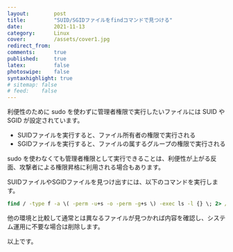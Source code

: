 ```yaml
---
layout:        post
title:         "SUID/SGIDファイルをfindコマンドで見つける"
date:          2021-11-13
category:      Linux
cover:         /assets/cover1.jpg
redirect_from:
comments:      true
published:     true
latex:         false
photoswipe:    false
syntaxhighlight: true
# sitemap: false
# feed:    false
---
```


利便性のために sudo を使わずに管理者権限で実行したいファイルには SUID や SGID が設定されています。

- SUIDファイルを実行すると、ファイル所有者の権限で実行される
- SGIDファイルを実行すると、ファイルの属するグループの権限で実行される

sudo を使わなくても管理者権限として実行できることは、利便性が上がる反面、攻撃者による権限昇格に利用される場合もあります。

SUIDファイルやSGIDファイルを見つけ出すには、以下のコマンドを実行します。

```cmd
find / -type f -a \( -perm -u+s -o -perm -g+s \) -exec ls -l {} \; 2> /dev/null
```

他の環境と比較して通常とは異なるファイルが見つかれば内容を確認し、システム運用に不要な場合は削除します。

以上です。

